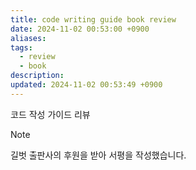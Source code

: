 ```yaml
---
title: code writing guide book review
date: 2024-11-02 00:53:00 +0900
aliases: 
tags:
  - review
  - book
description: 
updated: 2024-11-02 00:53:49 +0900
---
```


코드 작성 가이드 리뷰


> [!note]
> 길벗 출판사의 후원을 받아 서평을 작성했습니다.
